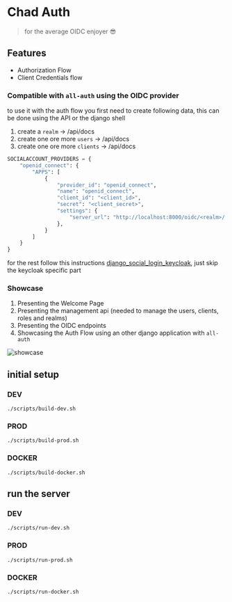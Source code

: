 # Chad Auth
> for the average OIDC enjoyer 😎

## Features

- Authorization Flow
- Client Credentials flow

### Compatible with `all-auth` using the OIDC provider

to use it with the auth flow you first need to create following data, this can be done using the API or the django shell 

1. create a `realm` → /api/docs
2. create one ore more `users` → /api/docs
3. create one ore more `clients` → /api/docs

```python
SOCIALACCOUNT_PROVIDERS = {
    "openid_connect": {
        "APPS": [
            {
                "provider_id": "openid_connect",
                "name": "openid_connect",
                "client_id": "<client_id>",
                "secret": "<client_secret>",
                "settings": {
                    "server_url": "http://localhost:8000/oidc/<realm>/.well-known/openid-configuration",
                },
            }
        ]
    }
}
```

for the rest follow this instructions [django_social_login_keycloak](https://github.com/roymanigley/django_social_login_keycloak), just skip the keycloak specific part

### Showcase

1. Presenting the Welcome Page
2. Presenting the management api (needed to manage the users, clients, roles and realms)
3. Presenting the OIDC endpoints
4. Showcasing the Auth Flow using an other django application with `all-auth`

![showcase](docs/images/show-case.gif)

## initial setup
### DEV
    ./scripts/build-dev.sh
### PROD
    ./scripts/build-prod.sh
### DOCKER
    ./scripts/build-docker.sh

## run the server
### DEV
    ./scripts/run-dev.sh
### PROD
    ./scripts/run-prod.sh
### DOCKER
    ./scripts/run-docker.sh

